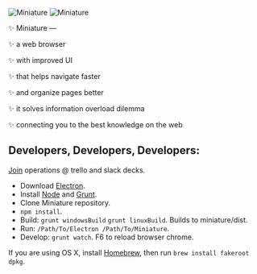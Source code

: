 ![Miniature](https://i.imgur.com/9Rshss4.png)
![Miniature](https://i.imgur.com/FJYTweW.png)

:sparkles: Miniature —

:sparkles: a web browser

:sparkles: with improved UI

:sparkles: that helps navigate faster

:sparkles: and organize pages better

:sparkles: it solves information overload dilemma

:sparkles: connecting you to the best knowledge on the web



Developers, Developers, Developers:
------

[Join](mailto:doreminiature@gmail.com?subject=Joining%20Miniature%20development&body=Applying%20for%20trello%20and%20slack%20invitations.) operations @ trello and slack decks.

* Download [Electron](https://github.com/electron/electron/releases).
* Install [Node](https://nodejs.org) and [Grunt](http://gruntjs.com).
* Clone Miniature repository.
* `npm install`.
* Build: `grunt windowsBuild` `grunt linuxBuild`. Builds to miniature/dist.
* Run: `/Path/To/Electron /Path/To/Miniature`.
* Develop: `grunt watch`. F6 to reload browser chrome.

If you are using OS X, install [Homebrew](http://brew.sh), then run `brew install fakeroot dpkg`.
